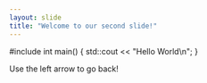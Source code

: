 ```yaml
---
layout: slide
title: "Welcome to our second slide!"
---
```

#include <iostream>
int main() {
	std::cout << "Hello World\n";
}


Use the left arrow to go back!
